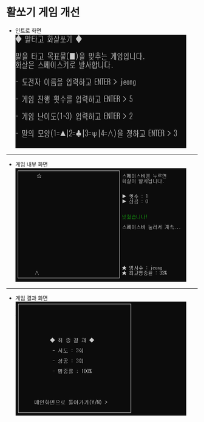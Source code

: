 # 활쏘기 게임 개선
* 인트로 화면
<img src="./pic/lobby.png" width="450px" height="300px" title="px(픽셀) 크기 설정" alt="lobby"></img><br/>
* * *
* 게임 내부 화면
<img src="./pic/upgrade.png" width="450px" height="300px" title="px(픽셀) 크기 설정" alt="upgrade"></img><br/>
* * *
* 게임 결과 화면
<img src="./pic/result.png" width="450px" height="300px" title="px(픽셀) 크기 설정" alt="result"></img><br/>
